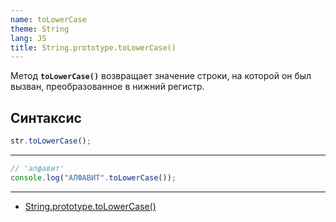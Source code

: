 ```yaml
---
name: toLowerCase
theme: String
lang: JS
title: String.prototype.toLowerCase()
---
```


Метод **`toLowerCase()`** возвращает значение строки, на которой он был вызван, преобразованное в нижний регистр.

## Синтаксис

```js
str.toLowerCase();
```

---

```js
// 'алфавит'
console.log("АЛФАВИТ".toLowerCase());
```

---

- [String.prototype.toLowerCase()](https://developer.mozilla.org/ru/docs/Web/JavaScript/Reference/Global_Objects/String/toLowerCase)
